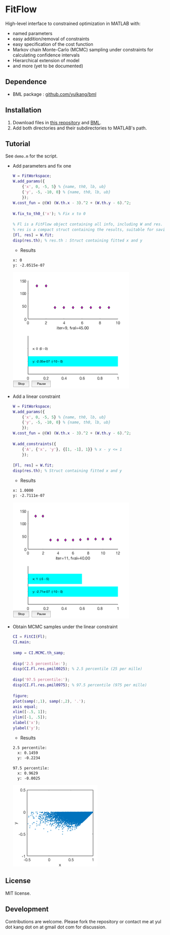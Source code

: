 # FitFlow
High-level interface to constrained optimization in MATLAB with:
- named parameters
- easy addition/removal of constraints
- easy specification of the cost function
- Markov chain Monte-Carlo (MCMC) sampling under constraints for calculating confidence intervals
- Hierarchical extension of model
- and more (yet to be documented)

## Dependence
- BML package : [github.com/yulkang/bml](https://github.com/yulkang/bml)

## Installation
1. Download files in [this repository](https://github.com/yulkang/FitFlow/archive/master.zip) and [BML](https://github.com/yulkang/bml).
2. Add both directories and their subdirectories to MATLAB's path.

## Tutorial
See `demo.m` for the script.

- Add parameters and fix one

  ```MATLAB
  W = FitWorkspace;
  W.add_params({
      {'x', 0, -5, 5} % {name, th0, lb, ub}
      {'y', -5, -10, 0} % {name, th0, lb, ub}
      });
  W.cost_fun = @(W) (W.th.x - 3).^2 + (W.th.y - 6).^2;

  W.fix_to_th0_('x'); % Fix x to 0

  % Fl is a FitFlow object containing all info, including W and res.
  % res is a compact struct containing the results, suitable for saving.
  [Fl, res] = W.fit;
  disp(res.th); % res.th : Struct containing fitted x and y
  ```
  
  - Results
  
  ```
  x: 0
  y: -2.0515e-07
  ```
  ![plotfcns_fixed](https://github.com/yulkang/FitFlow/raw/master/FitFlow/plotfcns_fixed.png)
  
- Add a linear constraint

  ```MATLAB
  W = FitWorkspace;
  W.add_params({
      {'x', 0, -5, 5} % {name, th0, lb, ub}
      {'y', -5, -10, 0} % {name, th0, lb, ub}
      });
  W.cost_fun = @(W) (W.th.x - 3).^2 + (W.th.y - 6).^2;

  W.add_constraints({
      {'A', {'x', 'y'}, {[1, -1], 1}} % x - y <= 1
      });

  [Fl, res] = W.fit;
  disp(res.th); % Struct containing fitted x and y
  ```
  
  - Results
  
  ```
  x: 1.0000
  y: -2.7111e-07  
  ```
  ![plotfcns_constraint](https://github.com/yulkang/FitFlow/raw/master/FitFlow/plotfcns_constraint.png)
  
- Obtain MCMC samples under the linear constraint

  ```MATLAB
  CI = FitCI(Fl);
  CI.main;

  samp = CI.MCMC.th_samp;

  disp('2.5 percentile:');
  disp(CI.Fl.res.pmil0025); % 2.5 percentile (25 per mille)

  disp('97.5 percentile:');
  disp(CI.Fl.res.pmil0975); % 97.5 percentile (975 per mille)

  figure;
  plot(samp(:,1), samp(:,2), '.');
  axis equal;
  xlim([-.5, 1]);
  ylim([-1, .5]);
  xlabel('x');
  ylabel('y');
  ```
  
  - Results
  
  ```
  2.5 percentile:
    x: 0.1459
    y: -0.2234

  97.5 percentile:
    x: 0.9629
    y: -0.0025
  ```
  
  ![MCMC samples](https://github.com/yulkang/FitFlow/raw/master/FitFlow/MCMC_samples.png)
  
## License
MIT license.

## Development
Contributions are welcome. Please fork the repository or contact me at yul dot kang dot on at gmail dot com for discussion.
